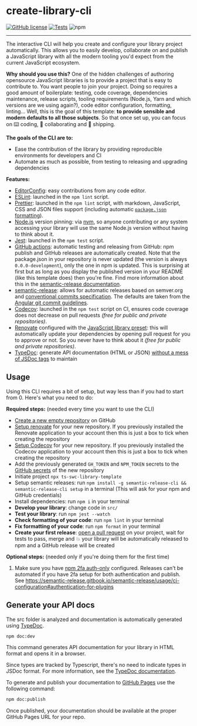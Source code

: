 # create-library-cli

[![GitHub license](https://img.shields.io/github/license/iamkhan21/create-library-cli?style=flat)](https://github.com/iamkhan21/create-library-cli/blob/master/LICENSE) [![Tests](https://github.com/iamkhan21/create-library-cli/workflows/CI/badge.svg)](https://github.com/iamkhan21/create-library-cli/actions) ![npm](https://img.shields.io/npm/v/create-library-cli)

---

The interactive CLI will help you create and configure your library project automatically. This allows you to easily develop, collaborate on and publish a JavaScript library with all the modern tooling you'd expect from the current JavaScript ecosystem.

**Why should you use this?** One of the hidden challenges of authoring opensource JavaScript libraries is to provide a project that is easy to contribute to. You want people to join your project. Doing so requires a good amount of boilerplate: testing, code coverage, dependencies maintenance, release scripts, tooling requirements (Node.js, Yarn and which versions are we using again?), code editor configuration, formatting, linting... Well, this is the goal of this template: **to provide sensible and modern defaults to all those subjects**. So that once set up, you can focus on ⌨️ coding, 🙌 collaborating and 🚀 shipping.

**The goals of the CLI are to:**
- Ease the contribution of the library by providing reproducible environments for developers and CI
- Automate as much as possible, from testing to releasing and upgrading dependencies

**Features:**
- [EditorConfig](https://editorconfig.org/): easy contributions from any code editor.
- [ESLint](https://eslint.org/): launched in the `npm lint` script.
- [Prettier](https://prettier.io/): launched in the `npm lint` script, with markdown, JavaScript, CSS and JSON files support (including automatic [`package.json` formatting](https://github.com/matzkoh/prettier-plugin-packagejson)).
- [Node.js](https://nodejs.org/) version pinning: via [nvm](https://github.com/nvm-sh/nvm), so anyone contributing or any system accessing your library will use the same Node.js version without having to think about it.
- [Jest](https://jestjs.io/): launched in the `npm test` script.
- [GitHub actions](https://github.com/features/actions): automatic testing and releasing from GitHub: npm publish and GitHub releases are automatically created. Note that the package.json in your repository is never updated (the version is always `0.0.0-development`), only the one in npm is updated. This is surprising at first but as long as you display the published version in your README (like this template does) then you're fine. Find more information about this in the [semantic-release documentation](https://semantic-release.gitbook.io/semantic-release/support/faq#why-is-the-package-jsons-version-not-updated-in-my-repository).
- [semantic-release](https://semantic-release.gitbook.io/semantic-release/): allows for automatic releases based on semver.org and [conventional commits specification](https://www.conventionalcommits.org/). The defaults are taken from the [Angular git commit guidelines](https://github.com/angular/angular.js/blob/master/DEVELOPERS.md#-git-commit-guidelines).
- [Codecov](https://codecov.io/): launched in the `npm test` script on CI, ensures code coverage does not decrease on pull requests _(free for public and private repositories)_.
- [Renovate](https://renovate.whitesourcesoftware.com/) configured with the [JavaScript library preset](https://docs.renovatebot.com/presets-config/#configjs-lib): this will automatically update your dependencies by opening pull request for you to approve or not. So you never have to think about it _(free for public and private repositories)_.
- [TypeDoc](https://typedoc.org/): generate API documentation (HTML or JSON) [without a mess of JSDoc tags](https://blog.cloudflare.com/generating-documentation-for-typescript-projects/) to maintain


## Usage
Using this CLI requires a bit of setup, but way less than if you had to start from 0. Here's what you need to do:

**Required steps:** (needed every time you want to use the CLI)

- [Create a new empty repository](https://github.com/new) on GitHub
- [Setup renovate](https://github.com/apps/renovate) for your new repository. If you previously installed the Renovate application to your account then this is just a box to tick when creating the repository
- [Setup Codecov](https://github.com/apps/codecov) for your new repository. If you previously installed the Codecov application to your account then this is just a box to tick when creating the repository
- Add the previously generated `GH_TOKEN` and `NPM_TOKEN` secrets to the [GitHub secrets](https://help.github.com/en/actions/configuring-and-managing-workflows/creating-and-storing-encrypted-secrets#creating-encrypted-secrets) of the new repository
- Initiate project `npx ts-swc-library-template`
- Setup semantic releases: run `npm install -g semantic-release-cli && semantic-release-cli setup` in a terminal (This will ask for your npm and GitHub credentials)
- Install dependencies: run `npm i` in your terminal
- **Develop your library**: change code in `src/`
- **Test your library**: run `npm jest --watch`
- **Check formatting of your code**: run `npm lint` in your terminal
- **Fix formatting of your code**: run `npm format` in your terminal
- **Create your first release**: [open a pull request](https://help.github.com/en/desktop/contributing-to-projects/creating-a-pull-request) on your project, wait for tests to pass, merge and 💥 your library will be automatically released to npm and a GitHub release will be created

**Optional steps:** (needed only if you're doing them for the first time)

1. Make sure you have [npm 2fa auth-only](https://docs.npmjs.com/about-two-factor-authentication#authorization-only) configured. Releases can't be automated if you have 2fa setup for both authentication and publish. See https://semantic-release.gitbook.io/semantic-release/usage/ci-configuration#authentication-for-plugins


## Generate your API docs

The src folder is analyzed and documentation is automatically generated using [TypeDoc](https://github.com/TypeStrong/typedoc).

```sh
npm doc:dev
```

This command generates API documentation for your library in HTML format and opens it in a browser.

Since types are tracked by Typescript, there's no need to indicate types in JSDoc format. For more information, see the [TypeDoc documentation](http://typedoc.org/guides/doccomments/).

To generate and publish your documentation to [GitHub Pages](https://pages.github.com/) use the following command:

```sh
npm doc:publish
```

Once published, your documentation should be available at the proper GitHub Pages URL for your repo.

